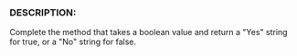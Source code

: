 ### DESCRIPTION:


Complete the method that takes a boolean value and return a "Yes" string for true, or a "No" string for false.